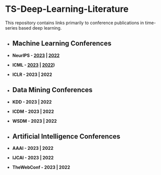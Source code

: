 # TS-Deep-Learning-Literature

This repository contains links primarily to conference publications in time-series based deep learning.

+ ## Machine Learning Conferences
+ **NeurIPS - [2023](./conference-publications/NeurIPS/2023.md) | [2022](./conference-publications/NeurIPS/2022.md)**
+ **ICML - [2023](./conference-publications/ICML/2023.md) | [2022](./conference-publications/ICML/2022.md))**
+ **ICLR - 2023 | 2022**

+ ## Data Mining Conferences
+ **KDD - 2023 | 2022**
+ **ICDM - 2023 | 2022**
+ **WSDM - 2023 | 2022**

+ ## Artificial Intelligence Conferences
+ **AAAI - 2023 | 2022**
+ **IJCAI - 2023 | 2022**
+ **TheWebConf - 2023 | 2022**
